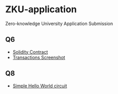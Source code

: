 # ZKU-application
Zero-knowledge University Application Submission 


## Q6
  - [Solidity Contract](safeRemotePurchase.sol)
  - [Transactions Screenshot](Q6_transaction_process.png)

## Q8
  - [Simple Hello World circuit](simpleCircuit.png)
